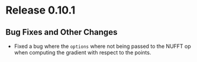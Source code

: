 # Release 0.10.1

## Bug Fixes and Other Changes

- Fixed a bug where the `options` where not being passed to the NUFFT op when
  computing the gradient with respect to the points.
